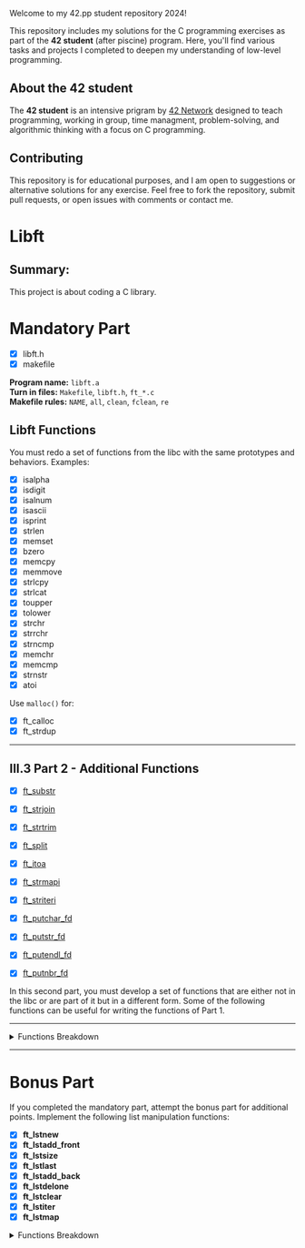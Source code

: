 Welcome to my 42.pp student repository 2024!

This repository includes my solutions for the C programming exercises as part of the **42 student** (after piscine) program. Here, you'll find various tasks and projects I completed to deepen my understanding of low-level programming.

## About the 42 student
The **42 student** is an intensive prigram by [42 Network](https://42.fr/en/homepage) designed to teach programming, working in group, time managment, problem-solving, and algorithmic thinking with a focus on C programming.

## Contributing
This repository is for educational purposes, and I am open to suggestions or alternative solutions for any exercise. Feel free to fork the repository, submit pull requests, or open issues with comments or contact me. 

# Libft

## Summary:
This project is about coding a C library.


# Mandatory Part

- [x] libft.h
- [x] makefile 

**Program name:** `libft.a`  
**Turn in files:** `Makefile`, `libft.h`, `ft_*.c`  
**Makefile rules:** `NAME`, `all`, `clean`, `fclean`, `re`  

## Libft Functions
You must redo a set of functions from the libc with the same prototypes and behaviors. Examples:

- [x] isalpha
- [x] isdigit
- [x] isalnum
- [x] isascii
- [x] isprint
- [x] strlen
- [x] memset
- [x] bzero
- [x] memcpy
- [x] memmove
- [x] strlcpy
- [x] strlcat
- [x] toupper
- [x] tolower
- [x] strchr
- [x] strrchr
- [x] strncmp
- [x] memchr
- [x] memcmp
- [x] strnstr
- [x] atoi

Use `malloc()` for:
- [x] ft_calloc
- [x] ft_strdup

---

## III.3 Part 2 - Additional Functions
- [x] [ft_substr]([https://github.com/ReivenIV/42_student.pp/tree/main/1_libft/ft_substr](https://github.com/ReivenIV/libft/blob/main/1_libft/ft_substr.c))
- [x] [ft_strjoin](https://github.com/ReivenIV/42_student.pp/tree/main/1_libft#ft_strjoin)
- [x] [ft_strtrim](https://github.com/ReivenIV/42_student.pp/tree/main/1_libft#ft_strtrim)
- [x] [ft_split](https://github.com/ReivenIV/42_student.pp/tree/main/1_libft#ft_split)
- [x] [ft_itoa](https://github.com/ReivenIV/42_student.pp/tree/main/1_libft#ft_itoa)
- [x] [ft_strmapi](https://github.com/ReivenIV/42_student.pp/tree/main/1_libft#ft_strmapi)
- [x] [ft_striteri](https://github.com/ReivenIV/42_student.pp/tree/main/1_libft#ft_striteri)
- [x] [ft_putchar_fd](https://github.com/ReivenIV/42_student.pp/tree/main/1_libft#ft_putchar_fd)
- [x] [ft_putstr_fd](https://github.com/ReivenIV/42_student.pp/tree/main/1_libft#ft_putstr_fd)
- [x] [ft_putendl_fd](https://github.com/ReivenIV/42_student.pp/tree/main/1_libft#ft_putendl_fd)
- [x] [ft_putnbr_fd](https://github.com/ReivenIV/42_student.pp/tree/main/1_libft#ft_putnbr_fd)


In this second part, you must develop a set of functions that are either not in the libc or are part of it but in a different form. Some of the following functions can be useful for writing the functions of Part 1.

---

<details>
<!--! pliable content -->

<summary>Functions Breakdown</summary>

# ft_substr

- **Prototype**: `char *ft_substr(char const *s, unsigned int start, size_t len);`
- **Turn in files**: -
- **Parameters**:
  - `s`: The string from which to create the substring.
  - `start`: The start index of the substring in the string `s`.
  - `len`: The maximum length of the substring.
- **Return value**: The substring, or `NULL` if the allocation fails.
- **External functions**: `malloc`
- **Description**: Allocates (with `malloc(3)`) and returns a substring from the string `s`. The substring begins at index `start` and is of maximum size `len`.

The function `ft_substr` is a classic C programming exercise that teaches how to dynamically create a substring from a given string. Here’s how it works and what you can expect from it with some examples.

---

# ft_strjoin

- **Prototype**: `char *ft_strjoin(char const *s1, char const *s2);`
- **Turn in files**: -
- **Parameters**:
  - `s1`: The prefix string.
  - `s2`: The suffix string.
- **Return value**: The new string, or `NULL` if the allocation fails.
- **External functions**: `malloc`
- **Description**: Allocates (with `malloc(3)`) and returns a new string, which is the result of the concatenation of `s1` and `s2`.

Here’s the markdown version of the additional functions described in the PDFs:

---

# ft_strtrim

- **Prototype**: `char *ft_strtrim(char const *s1, char const *set);`
- **Parameters**:
  - `s1`: The string to be trimmed.
  - `set`: The reference set of characters to trim.
- **Return value**: The trimmed string, or `NULL` if the allocation fails.
- **External functions**: `malloc`
- **Description**: Allocates (with `malloc(3)`) and returns a copy of `s1` with the characters specified in `set` removed from the beginning and the end of the string.

# ft_split

- **Prototype**: `char **ft_split(char const *s, char c);`
- **Parameters**:
  - `s`: The string to be split.
  - `c`: The delimiter character.
- **Return value**: The array of new strings resulting from the split, or `NULL` if the allocation fails.
- **External functions**: `malloc`, `free`
- **Description**: Allocates (with `malloc(3)`) and returns an array of strings obtained by splitting `s` using the character `c` as a delimiter. The array ends with a `NULL` pointer.

# ft_itoa

- **Prototype**: `char *ft_itoa(int n);`
- **Parameters**:
  - `n`: The integer to convert.
- **Return value**: The string representing the integer, or `NULL` if the allocation fails.
- **External functions**: `malloc`
- **Description**: Allocates (with `malloc(3)`) and returns a string representing the integer received as an argument. Negative numbers are handled.

---

# ft_strmapi

- **Prototype**: `char *ft_strmapi(char const *s, char (*f)(unsigned int, char));`
- **Parameters**:
  - `s`: The string on which to iterate.
  - `f`: The function to apply to each character.
- **Return value**: The string created from the successive applications of `f`, or `NULL` if the allocation fails.
- **External functions**: `malloc`
- **Description**: Applies the function `f` to each character of the string `s`, passing its index as the first argument and the character itself as the second. A new string is created (using `malloc(3)`) to collect the results.

# ft_striteri

- **Prototype**: `void ft_striteri(char *s, void (*f)(unsigned int, char*));`
- **Parameters**:
  - `s`: The string on which to iterate.
  - `f`: The function to apply to each character.
- **Return value**: None
- **External functions**: None
- **Description**: Applies the function `f` on each character of the string passed as an argument, passing its index as the first argument. Each character is passed by address to `f` to be modified if necessary.

# ft_putchar_fd

- **Prototype**: `void ft_putchar_fd(char c, int fd);`
- **Parameters**:
  - `c`: The character to output.
  - `fd`: The file descriptor on which to write.
- **Return value**: None
- **External functions**: `write`
- **Description**: Outputs the character `c` to the given file descriptor.

---

# ft_putstr_fd

- **Prototype**: `void ft_putstr_fd(char *s, int fd);`
- **Parameters**:
  - `s`: The string to output.
  - `fd`: The file descriptor on which to write.
- **Return value**: None
- **External functions**: `write`
- **Description**: Outputs the string `s` to the given file descriptor.

# ft_putendl_fd

- **Prototype**: `void ft_putendl_fd(char *s, int fd);`
- **Parameters**:
  - `s`: The string to output.
  - `fd`: The file descriptor on which to write.
- **Return value**: None
- **External functions**: `write`
- **Description**: Outputs the string `s` to the given file descriptor, followed by a newline.

# ft_putnbr_fd

- **Prototype**: `void ft_putnbr_fd(int n, int fd);`
- **Parameters**:
  - `n`: The integer to output.i
  - `fd`: The file descriptor on which to write.
- **Return value**: None
- **External functions**: `write`
- **Description**: Outputs the integer `n` to the given file descriptor.

<!--! end pliable content -->
</details>

---

# Bonus Part

If you completed the mandatory part, attempt the bonus part for additional points.
Implement the following list manipulation functions:

- [x] **ft_lstnew**
- [x] **ft_lstadd_front**
- [x] **ft_lstsize**
- [x] **ft_lstlast**
- [x] **ft_lstadd_back**
- [x] **ft_lstdelone**
- [x] **ft_lstclear**
- [x] **ft_lstiter**
- [x] **ft_lstmap**

<details>
<!--! pliable content -->
<summary>Functions Breakdown</summary>

### Use the following structure to represent a node in your list:

```c
typedef struct s_list
{
    void *content;
    struct s_list *next;
} t_list;
```



#### `ft_lstnew`
```c
Prototype: t_list *ft_lstnew(void *content);
```
- **Parameters**:
  - `content`: The content to create the node with.
- **Return value**: The new node.
- **External functions**: `malloc`.
- **Description**: 
  Allocates (with `malloc(3)`) and returns a new node.  
  The member variable `content` is initialized with the value of the parameter `content`.  
  The variable `next` is initialized to `NULL`.

---

#### `ft_lstadd_front`
```c
Prototype: void ft_lstadd_front(t_list **lst, t_list *new);
```
- **Parameters**:
  - `lst`: The address of a pointer to the first link of a list.
  - `new`: The address of a pointer to the node to be added to the list.
- **Return value**: None.
- **External functions**: None.
- **Description**: 
  Adds the node `new` at the beginning of the list.

---

#### `ft_lstsize`
```c
Prototype: int ft_lstsize(t_list *lst);
```
- **Parameters**:
  - `lst`: The beginning of the list.
- **Return value**: The length of the list.
- **External functions**: None.
- **Description**: 
  Counts the number of nodes in a list.

---

#### `ft_lstlast`
```c
Prototype: t_list *ft_lstlast(t_list *lst);
```
- **Parameters**:
  - `lst`: The beginning of the list.
- **Return value**: Last node of the list.
- **External functions**: None.
- **Description**: 
  Returns the last node of the list.

---

#### `ft_lstadd_back`
```c
Prototype: void ft_lstadd_back(t_list **lst, t_list *new);
```
- **Parameters**:
  - `lst`: The address of a pointer to the first link of a list.
  - `new`: The address of a pointer to the node to be added to the list.
- **Return value**: None.
- **External functions**: None.
- **Description**: 
  Adds the node `new` at the end of the list.

---

#### `ft_lstdelone`
```c
Prototype: void ft_lstdelone(t_list *lst, void (*del)(void *));
```
- **Parameters**:
  - `lst`: The node to free.
  - `del`: The address of the function used to delete the content.
- **Return value**: None.
- **External functions**: `free`.
- **Description**: 
  Takes a node as a parameter and frees the memory of the node’s content using the function `del` provided as a parameter.  
  The memory of `next` must not be freed.

---

#### `ft_lstclear`
```c
Prototype: void ft_lstclear(t_list **lst, void (*del)(void *));
```
- **Parameters**:
  - `lst`: The address of a pointer to a node.
  - `del`: The address of the function used to delete the content of the node.
- **Return value**: None.
- **External functions**: `free`.
- **Description**: 
  Deletes and frees the given node and every successor of that node, using the function `del` and `free(3)`.  
  Finally, the pointer to the list must be set to `NULL`.

---

#### `ft_lstiter`
```c
Prototype: void ft_lstiter(t_list *lst, void (*f)(void *));
```
- **Parameters**:
  - `lst`: The address of a pointer to a node.
  - `f`: The address of the function used to iterate on the list.
- **Return value**: None.
- **External functions**: None.
- **Description**: 
  Iterates the list `lst` and applies the function `f` on the content of each node.

---

#### `ft_lstmap`
```c
Prototype: t_list *ft_lstmap(t_list *lst, void *(*f)(void *), void (*del)(void *));
```
- **Parameters**:
  - `lst`: The address of a pointer to a node.
  - `f`: The address of the function used to iterate on the list.
  - `del`: The address of the function used to delete the content of a node if needed.
- **Return value**: The new list. Returns `NULL` if the allocation fails.
- **External functions**: `malloc`, `free`.
- **Description**: 
  Iterates the list `lst` and applies the function `f` on the content of each node.  
  Creates a new list resulting from the successive applications of the function `f`.  
  The `del` function is used to delete the content of a node if needed.

<!--! end pliable content -->
</details>
